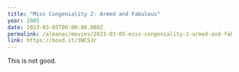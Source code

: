 ```yaml
---
title: "Miss Congeniality 2: Armed and Fabulous"
year: 2005
date: 2023-03-05T00:00:00.000Z
permalink: /almanac/movies/2023-03-05-miss-congeniality-2-armed-and-fabulous/index.html
link: https://boxd.it/3WCSJr
---
```


This is not good.